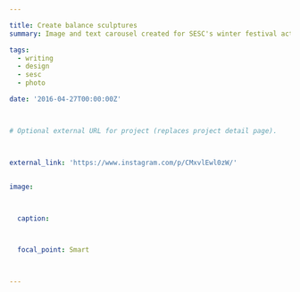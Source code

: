 ```yaml
---

title: Create balance sculptures
summary: Image and text carousel created for SESC's winter festival activities.

tags: 
  - writing
  - design
  - sesc
  - photo

date: '2016-04-27T00:00:00Z'



# Optional external URL for project (replaces project detail page).



external_link: 'https://www.instagram.com/p/CMxvlEwl0zW/'


image:



  caption:



  focal_point: Smart



---
```



